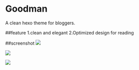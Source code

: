 # Goodman
A clean hexo theme for bloggers.

##feature
1.clean and elegant
2.Optimized design for reading

##screenshot
![](http://image.bt0.com/other/hexo-goodman.png)

![](http://image.bt0.com/other/hexo-m1.png)

![](http://image.bt0.com/other/hexo-m2.png)
